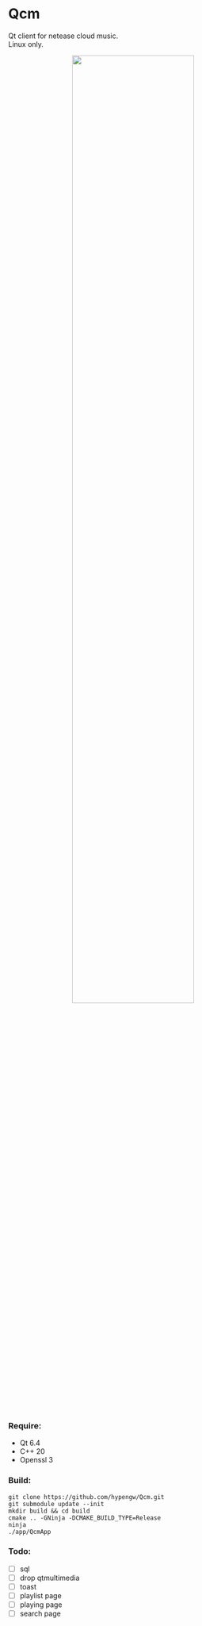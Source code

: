 # Qcm
Qt client for netease cloud music.  
Linux only.  

<p align="center" width="100%">
<img src="https://github.com/hypengw/Qcm/blob/master/app/assets/screenshots/main.jpg?raw=true" width=70%>
</p>

### Require:  
- Qt 6.4
- C++ 20
- Openssl 3

### Build:  
```
git clone https://github.com/hypengw/Qcm.git  
git submodule update --init
mkdir build && cd build
cmake .. -GNinja -DCMAKE_BUILD_TYPE=Release  
ninja
./app/QcmApp
```

### Todo:
- [ ] sql
- [ ] drop qtmultimedia
- [ ] toast
- [ ] playlist page
- [ ] playing page
- [ ] search page
